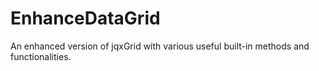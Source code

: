 # EnhanceDataGrid
An enhanced version of jqxGrid with various useful built-in methods and functionalities.
